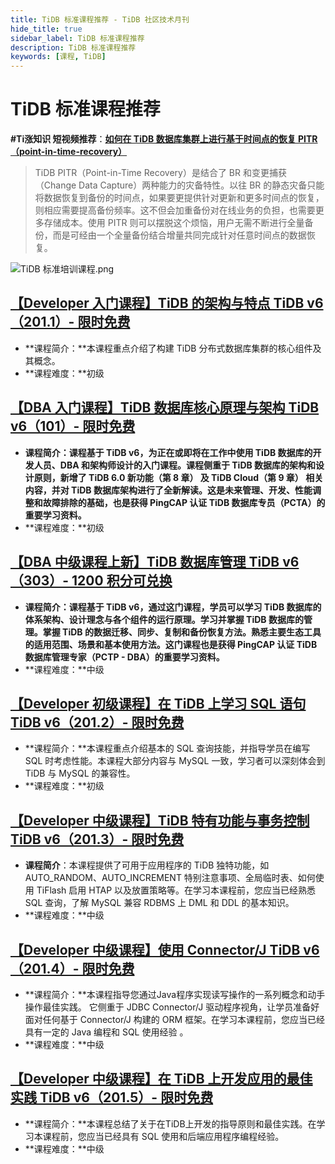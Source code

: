 ```yaml
---
title: TiDB 标准课程推荐 - TiDB 社区技术月刊
hide_title: true
sidebar_label: TiDB 标准课程推荐
description: TiDB 标准课程推荐
keywords: [课程, TiDB]
---
```


# TiDB 标准课程推荐

**#Ti涨知识 短视频推荐**：**[如何在 TiDB 数据库集群上进行基于时间点的恢复 PITR （point-in-time-recovery）](https://www.bilibili.com/video/BV1zM411J7Y5/?share_source=copy_web&vd_source=2167cc2725f23cd933ebdcb83d2529f8)**
   
   > TiDB PITR（Point-in-Time Recovery）是结合了 BR 和变更捕获（Change Data Capture）两种能力的灾备特性。以往 BR 的静态灾备只能将数据恢复到备份的时间点，如果要更提供针对更新和更多时间点的恢复，则相应需要提高备份频率。这不但会加重备份对在线业务的负担，也需要更多存储成本。使用 PITR 则可以摆脱这个烦恼，用户无需不断进行全量备份，而是可经由一个全量备份结合增量共同完成针对任意时间点的数据恢复。

![TiDB 标准培训课程.png](https://img2.pingcap.com/forms/4/1/4199e8f4b3db1f594a90e9be69068b6f096bd36e.png)

## [【Developer 入门课程】TiDB 的架构与特点 TiDB v6（201.1）- 限时免费](https://learn.pingcap.com/learner/course/600003)

- **课程简介：**本课程重点介绍了构建 TiDB 分布式数据库集群的核心组件及其概念。
- **课程难度：**初级

## [【DBA 入门课程】TiDB 数据库核心原理与架构 TiDB v6（101）- 限时免费](https://learn.pingcap.com/learner/course/960001?utm_source=community-monthly)

- **课程简介：**课程基于 TiDB v6，为正在或即将在工作中使用 TiDB 数据库的开发人员、DBA 和架构师设计的入门课程。课程侧重于 TiDB 数据库的架构和设计原则，新增了 TiDB 6.0 新功能（第 8 章） 及 TiDB Cloud（第 9 章） 相关内容，并对 TiDB 数据库架构进行了全新解读。这是未来管理、开发、性能调整和故障排除的基础，也是**获得 PingCAP 认证 TiDB 数据库专员（PCTA）的重要学习资料。**
- **课程难度：**初级

## [【DBA 中级课程上新】TiDB 数据库管理  TiDB v6（303）- 1200 积分可兑换](https://learn.pingcap.com/learner/course/1110001)

- **课程简介：**课程基于 TiDB v6，通过这门课程，学员可以学习 TiDB 数据库的体系架构、设计理念与各个组件的运行原理。学习并掌握 TiDB 数据库的管理。掌握 TiDB 的数据迁移、同步、复制和备份恢复方法。熟悉主要生态工具的适用范围、场景和基本使用方法。这门课程也是**获得 PingCAP 认证 TiDB 数据库管理专家（PCTP - DBA）的重要学习资料。**
- **课程难度：**中级

## [【Developer 初级课程】在 TiDB 上学习 SQL 语句 TiDB v6（201.2）- 限时免费](https://learn.pingcap.com/learner/course/1050001)

- **课程简介：**本课程重点介绍基本的 SQL 查询技能，并指导学员在编写 SQL 时考虑性能。本课程大部分内容与 MySQL 一致，学习者可以深刻体会到 TiDB 与 MySQL 的兼容性。
- **课程难度：**初级


## [【Developer 中级课程】TiDB 特有功能与事务控制 TiDB v6（201.3）- 限时免费](https://learn.pingcap.com/learner/course/750002?utm_source=community-monthly)

- **课程简介**：本课程提供了可用于应用程序的 TiDB 独特功能，如 AUTO_RANDOM、AUTO_INCREMENT 特别注意事项、全局临时表、如何使用 TiFlash 启用 HTAP 以及放置策略等。在学习本课程前，您应当已经熟悉 SQL 查询，了解 MySQL 兼容 RDBMS 上 DML 和 DDL 的基本知识。
- **课程难度：**中级

## [【Developer 中级课程】使用 Connector/J TiDB v6（201.4）- 限时免费](https://learn.pingcap.com/learner/course/840002?utm_source=community-monthly)

- **课程简介：**本课程指导您通过Java程序实现读写操作的一系列概念和动手操作最佳实践。 它侧重于 JDBC Connector/J 驱动程序视角，让学员准备好面对任何基于 Connector/J 构建的 ORM 框架。在学习本课程前，您应当已经具有一定的 Java 编程和 SQL 使用经验 。 
- **课程难度：**中级


## [【Developer 中级课程】在 TiDB 上开发应用的最佳实践 TiDB v6（201.5）- 限时免费](https://learn.pingcap.com/learner/course/780002?utm_source=community-monthly)

- **课程简介：**本课程总结了关于在TiDB上开发的指导原则和最佳实践。在学习本课程前，您应当已经具有 SQL 使用和后端应用程序编程经验。
- **课程难度：**中级
